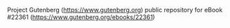 Project Gutenberg (https://www.gutenberg.org) public repository for eBook #22361 (https://www.gutenberg.org/ebooks/22361)
